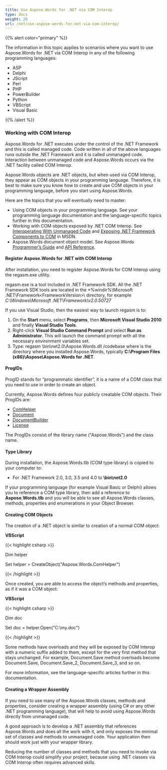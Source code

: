 ```yaml
---
title: Use Aspose.Words for .NET via COM Interop
type: docs
weight: 20
url: /net/use-aspose-words-for-net-via-com-interop/
---
```


{{% alert color="primary" %}} 

The information in this topic applies to scenarios where you want to use Aspose.Words for .NET via COM Interop in any of the following programming languages: 

- ASP
- Delphi
- JScript
- Perl
- PHP
- PowerBuilder
- Python
- VBScript
- Visual Basic

{{% /alert %}} 
### **Working with COM Interop**
Aspose.Words for .NET executes under the control of the .NET Framework and this is called managed code. Code written in all of the above languages runs outside the .NET Framework and it is called unmanaged code. Interaction between unmanaged code and Aspose.Words occurs via the .NET facility called COM Interop.

Aspose.Words objects are .NET objects, but when used via COM Interop, they appear as COM objects in your programming language. Therefore, it is best to make sure you know how to create and use COM objects in your programming language, before you start using Aspose.Words.

Here are the topics that you will eventually need to master: 

- Using COM objects in your programming language. See your programming language documentation and the language-specific topics further in this documentation.
- Working with COM objects exposed by .NET COM Interop. See [Interoperating With Unmanaged Code](http://msdn.microsoft.com/en-us/library/sd10k43k.aspx) and [Exposing .NET Framework Components to COM](http://msdn.microsoft.com/en-us/library/zsfww439%28v=vs.110%29.aspx) in MSDN.
- Aspose.Words document object model. See Aspose.Words [Programmer’s Guide](http://www.aspose.com/docs/display/wordsnet/Programmers+Guide) and [API Reference](http://www.aspose.com/docs/display/wordsnet/Aspose.Words+for+.NET+API+Reference).
#### **Register Aspose.Words for .NET with COM Interop**
After installation, you need to register Aspose.Words for COM Interop using the regasm.exe utility.

regasm.exe is a tool included in .NET Framework SDK. All the .NET Framework SDK tools are located in the *%windir%\Microsoft .NET\Framework\<FrameworkVersion>\ directory, for example *C:\Windows\Microsoft .NET\Framework\v2.0.50727* 

If you use Visual Studio, then the easiest way to launch regasm is to:

1. On the **Start** menu, select **Programs**, then **Microsoft Visual Studio 2010** and finally **Visual Studio Tools**.
1. Right-click **Visual Studio Command Prompt** and select **Run as Administrator**.
   This will launch the command prompt with all the necessary environment variables set.
1. Type: regasm <installdir>\bin\net2.0\Aspose.Words.dll /codebase
   where <installdir> is the directory where you installed Aspose.Words, typically **C:\Program Files (x86)\Aspose\Aspose.Words for .NET**. 
#### **ProgIDs**
ProgID stands for “programmatic identifier”, it is a name of a COM class that you need to use in order to create an object. 

Currently, Aspose.Words defines four publicly creatable COM objects. Their ProgIDs are: 

- [ComHelper](/pages/createpage.action?spaceKey=wordsnet&title=ComHelper+Class&linkCreation=true&fromPageId=2589106)
- [Document](/pages/createpage.action?spaceKey=wordsnet&title=Document+Class&linkCreation=true&fromPageId=2589106)
- [DocumentBuilder](/pages/createpage.action?spaceKey=wordsnet&title=DocumentBuilder+Class&linkCreation=true&fromPageId=2589106)
- [License](/pages/createpage.action?spaceKey=wordsnet&title=License+Class&linkCreation=true&fromPageId=2589106)

The ProgIDs consist of the library name ("Aspose.Words") and the class name. 
#### **Type Library**
During installation, the Aspose.Words.tlb (COM type library) is copied to your computer to:

- For .NET Framework 2.0, 3.0, 3.5 and 4.0 to **<installdir>\bin\net2.0**

If your programming language (for example Visual Basic or Delphi) allows you to reference a COM type library, then add a reference to **Aspose.Words.tlb** and you will be able to see all Aspose.Words classes, methods, properties and enumerations in your Object Browser. 
#### **Creating COM Objects**
The creation of a .NET object is similar to creation of a normal COM object:

**VBScript**

{{< highlight csharp >}}

 Dim helper

Set helper = CreateObject("Aspose.Words.ComHelper")



{{< /highlight >}}

Once created, you are able to access the object’s methods and properties, as if it was a COM object:

**VBScript**

{{< highlight csharp >}}

 Dim doc

Set doc = helper.Open("C:\my.doc")



{{< /highlight >}}

Some methods have overloads and they will be exposed by COM Interop with a numeric suffix added to them, except for the very first method that stays unchanged. For example, Document.Save method overloads become Document.Save, Document.Save_2, Document.Save_3, and so on. 

For more information, see the language-specific articles further in this documentation. 
#### **Creating a Wrapper Assembly**
If you need to use many of the Aspose.Words classes, methods and properties, consider creating a wrapper assembly (using C# or any other .NET programming language), that will help to avoid using Aspose.Words directly from unmanaged code.

A good approach is to develop a .NET assembly that references Aspose.Words and does all the work with it, and only exposes the minimal set of classes and methods to unmanaged code. Your application then should work just with your wrapper library. 

Reducing the number of classes and methods that you need to invoke via COM Interop could simplify your project, because using .NET classes via COM Interop often requires advanced skills. 
